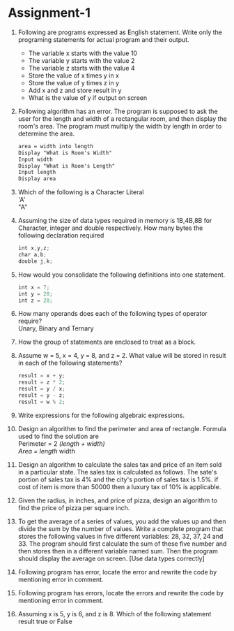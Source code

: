 # Assignment-1

1. Following are programs expressed as English statement. Write only the programing statements for actual program and their output.  
   * The variable x starts with the value 10
   * The variable y starts with the value 2
   * The variable z starts with the value 4
   * Store the value of x times y in x
   * Store the value of y times z in y
   * Add x and z and store result in y
   * What is the value of y if output on screen

2. Following algorithm has an error. The program is supposed to ask the user for the length and width of a rectangular room, and then display the room's area. The program must multiply the width by length in order to determine the area.  

   ```md
   area = width into length
   Display "What is Room's Width"
   Input width
   Display "What is Room's Length"
   Input length
   Display area
   ```

3. Which of the following is a Character Literal  
   'A'  
   "A"

4. Assuming the size of data types required in memory is 1B,4B,8B for Character, integer and double respectively. How many bytes the following declaration required  

   ```javascript
   int x,y,z;
   char a,b;
   double j,k;
   ```

5. How would you consolidate the following definitions into one statement.  

   ```javascript
   int x = 7;
   int y = 20;
   int z = 28;
   ```

6. How many operands does each of the following types of operator require?  
   Unary, Binary and Ternary

7. How the group of statements are enclosed to treat as a block.

8. Assume w = 5, x = 4, y = 8, and z = 2. What value will be stored in result in each of the following statements?  

   ```javascript
   result = x + y;
   result = z * 2;
   result = y / x;
   result = y - z;
   result = w % 2;
   ```

9. Write expressions for the following algebraic expressions.

10. Design an algorithm to find the perimeter and area of rectangle. Formula used to find the solution are  
    Perimeter = 2 *(length + width)  
    Area = length* width

11. Design an algorithm to calculate the sales tax and price of an item sold in a particular state. The sales tax is calculated as follows. The sate's portion of sales tax is 4% and the city's portion of sales tax is 1.5%. if cost of item is more than 50000 then a luxury tax of 10% is applicable.

12. Given the radius, in inches, and price of pizza, design an algorithm to find the price of pizza per square inch.

13. To get the average of a series of values, you add the values up and then divide the sum by the number of values. Write a complete program that stores the following values in five different variables: 28, 32, 37, 24 and 33. The program should first calculate the sum of these five number and then stores then in a different variable named sum. Then the program should display the average on screen. [Use data types correctly]

14. Following program has error, locate the error and rewrite the code by mentioning error in comment.

15. Following program has errors, locate the errors and rewrite the code by mentioning error in comment.

16. Assuming x is 5, y is 6, and z is 8. Which of the following statement result true or False

